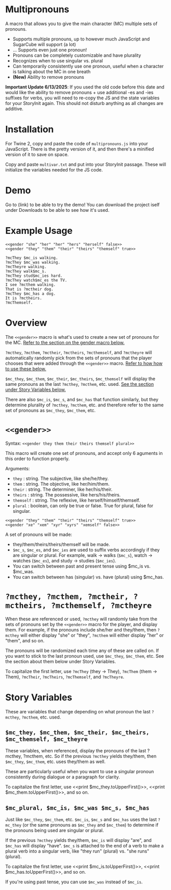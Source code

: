 # Multipronouns
A macro that allows you to give the main character (MC) multiple sets of pronouns.

* Supports multiple pronouns, up to however much JavaScript and SugarCube will support (a lot)
* ... Supports even just one pronoun!
* Pronouns can be completely customizable and have plurality
* Recognizes when to use singular vs. plural
* Can temporarily consistently use one pronoun, useful when a character is talking about the MC in one breath
* **(New)** Ability to remove pronouns

**Important Update 6/13/2025**: If you used the old code before this date and would like the ability to remove pronouns + use additional -es and -ies suffixes for verbs, you will need to re-copy the JS and the state variables for your StoryInit again. This should not disturb anything as all changes are additive.

# Installation

For Twine 2, copy and paste the code of `multipronouns.js` into your JavaScript. There is the pretty version of it, and then there's a minified version of it to save on space.

Copy and paste `multivar.txt` and put into your StoryInit passage. These will initialize the variables needed for the JS code.

# Demo
Go to (link) to be able to try the demo! You can download the project iself under Downloads to be able to see how it's used.

# Example Usage

```<<gender "they" "them" "their" "theirs" "themself" true>>
<<gender "she" "her" "her" "hers" "herself" false>>
<<gender "they" "them" "their" "theirs" "themself" true>>

?mcThey $mc_is walking.
?mcThey $mc_was walking.
?mcTheyre walking.
?mcThey walk$mc_s.
?mcThey stud$mc_ies hard.
?mcThey watch$mc_es the TV.
I see ?mcthem walking.
That is ?mctheir dog.
?mcThey $mc_has a dog.
It is ?mctheirs.
?mcThemself.
```

# Overview
The ``<<gender>>`` macro is what's used to create a new set of pronouns for the MC. [Refer to the section on the gender macro below.](https://github.com/mystyriarious/multipronouns/blob/main/README.md#gender)

`?mcthey`, `?mcthem`, `?mctheir`, `?mctheirs`, `?mcthemself`, and `?mctheyre` will automatically randomly pick from the sets of pronouns that the player chooses that were added through the ``<<gender>>`` macro. [Refer to how how to use these below.]([https://github.com/mystyriarious/multipronouns/blob/main/README.md#gender](https://github.com/mystyriarious/multipronouns/blob/main/README.md#mcthey-mcthem-mctheir-mctheirs-mcthemself-mctheyre))

`$mc_they`, `$mc_them`, `$mc_their`, `$mc_theirs`, `$mc_themself` will display the same pronouns as the last `?mcthey`, `?mcthem`, etc. used. [See the section under Story Variables below.](https://github.com/mystyriarious/multipronouns/blob/main/README.md#mcthey-mcthem-mctheir-mctheirs-mcthemself-mctheyre)

There are also `$mc_is`, `$mc_s`, and `$mc_has` that function similarly, but they determine plurality of `?mcthey`, `?mcthem`, etc. and therefore refer to the same set of pronouns as `$mc_they`, `$mc_them`, etc.

# `<<gender>>`
Syntax: `<<gender they them their theirs themself plural>>`

This macro will create one set of pronouns, and accept only 6 aguments in this order to function properly.

Arguments:
* `they` : string. The subjective, like she/he/they.
* `them` : string. The objective, like her/him/them.
* `their` : string. The determiner, like her/his/their.
* `theirs` : string. The possessive, like hers/his/theirs.
* `themself` : string. The reflexive, like herself/himself/themself.
* `plural` : boolean, can only be true or false. True for plural, false for singular.

```
<<gender "they" "them" "their" "theirs" "themself" true>>
<<gender "xe" "xem" "xyr" "xyrs" "xemself" false>>
```

A set of pronouns will be made:
* they/them/theirs/theirs/themself will be made.
* `$mc_s`, `$mc_es`, and `$mc_ies` are used to suffix verbs accordingly if they are singular or plural. For example, walk -> walks (`$mc_s`), watch -> watches (`$mc_es`), and study -> studies (`$mc_ies`).
* You can switch between past and present tense using $mc_is vs. $mc_was.
* You can switch between has (singular) vs. have (plural) using $mc_has.

# `?mcthey, ?mcthem, ?mctheir, ?mctheirs, ?mcthemself, ?mctheyre`
When these are referenced or used, `?mcthey` will randomly take from the sets of pronouns set by the `<<gender>>` macro for the player, and display them. For example, if the pronouns include she/her and they/them, then `?mcthey` will either display "she" or "they", `?mcthem` will either display "her" or "them", and so on. 

The pronouns will be randomized each time any of these are called on. If you want to stick to the last pronoun used, use `$mc_they`, `$mc_them`, etc. See the section about them below under Story Variables.

To capitalize the first letter, use `?mcThey` (they -> They), `?mcThem` (them -> Them), `?mcTheir`, `?mcTheirs`, `?mcThemself`, and `?mcTheyre`.

# Story Variables
These are variables that change depending on what pronoun the last `?mcthey`, `?mcthem`, etc. used.

## `$mc_they, $mc_them, $mc_their, $mc_theirs, $mc_themself, $mc_theyre`
These variables, when referenced, display the pronouns of the last ?mcthey, ?mcthem, etc. So if the previous `?mcthey` yields they/them, then `$mc_they`, `$mc_them`, etc. uses they/them as well. 

These are particularly useful when you want to use a singular pronoun consistently during dialogue or a paragraph for clarity.

To capitalize the first letter, use <<print $mc_they.toUpperFirst()>>, <<print $mc_them.toUpperFirst()>>, and so on.

## `$mc_plural, $mc_is, $mc_was $mc_s, $mc_has`
Just like `$mc_they`, `$mc_them`, etc. `$mc_is`, `$mc_s` and `$mc_has` uses the last `?mc_they` (or the same pronouns as `$mc_they` and `$mc_them`) to determine if the pronouns being used are singular or plural. 

If the previous `?mcthey` yields they/them, `$mc_is` will display "are", and `$mc_has` will display "have". `$mc_s` is attached to the end of a verb to make a plural verb into a singular verb, like "they run" (plural) vs. "she runs" (plural).

To capitalize the first letter, use <<print $mc_is.toUpperFirst()>>, <<print $mc_has.toUpperFirst()>>, and so on.

If you're using past tense, you can use `$mc_was` instead of `$mc_is`.
